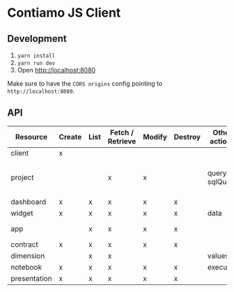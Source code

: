 # Contiamo JS Client

## Development

1. `yarn install`
2. `yarn run dev`
3. Open [http://localhost:8080](http://localhost:8080)

Make sure to have the `CORS origins` config pointing to `http://localhost:8080`.

## API

| Resource     | Create | List | Fetch / Retrieve | Modify | Destroy | Other actions   | Child Resources                           |
|--------------|--------|------|------------------|--------|---------|-----------------|-------------------------------------------|
| client       | x      |      |                  |        |         |                 | project                                   |
| project      |        |      | x                | x      |         | query, sqlQuery | app, dashboard, notebook, presentation    |
| dashboard    | x      | x    | x                | x      | x       |                 | widget                                    |
| widget       | x      | x    | x                | x      | x       | data            |                                           |
| app          |        | x    | x                | x      | x       |                 | contract, dimension                       |
| contract     | x      | x    | x                | x      | x       |                 |                                           |
| dimension    |        | x    | x                |        |         | values          |                                           |
| notebook     | x      | x    | x                | x      | x       | execute         |                                           |
| presentation | x      | x    | x                | x      | x       |                 |                                           |
